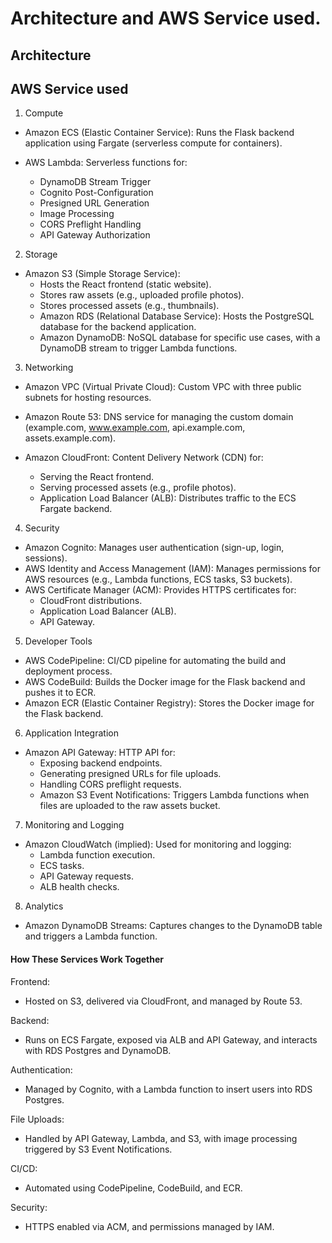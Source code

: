 # Architecture and AWS Service used. 

## Architecture

## AWS Service used

1. Compute

- Amazon ECS (Elastic Container Service): Runs the Flask backend application using Fargate (serverless compute for containers).

- AWS Lambda: Serverless functions for:
   - DynamoDB Stream Trigger 
   - Cognito Post-Configuration
   - Presigned URL Generation
   - Image Processing
   - CORS Preflight Handling
   - API Gateway Authorization

2. Storage

- Amazon S3 (Simple Storage Service):
    - Hosts the React frontend (static website).
    - Stores raw assets (e.g., uploaded profile photos).
    - Stores processed assets (e.g., thumbnails).
    - Amazon RDS (Relational Database Service): Hosts the PostgreSQL database for the backend application.
    - Amazon DynamoDB: NoSQL database for specific use cases, with a DynamoDB stream to trigger Lambda functions.

3. Networking

- Amazon VPC (Virtual Private Cloud): Custom VPC with three public subnets for hosting resources.

- Amazon Route 53: DNS service for managing the custom domain (example.com, www.example.com, api.example.com, assets.example.com).

- Amazon CloudFront: Content Delivery Network (CDN) for:
    - Serving the React frontend.
    - Serving processed assets (e.g., profile photos).
    - Application Load Balancer (ALB): Distributes traffic to the ECS Fargate backend.

4. Security

- Amazon Cognito: Manages user authentication (sign-up, login, sessions).
- AWS Identity and Access Management (IAM): Manages permissions for AWS resources (e.g., Lambda functions, ECS tasks, S3 buckets).
- AWS Certificate Manager (ACM): Provides HTTPS certificates for:
   - CloudFront distributions.
   - Application Load Balancer (ALB).
   - API Gateway.

5. Developer Tools

- AWS CodePipeline: CI/CD pipeline for automating the build and deployment process.
- AWS CodeBuild: Builds the Docker image for the Flask backend and pushes it to ECR.
- Amazon ECR (Elastic Container Registry): Stores the Docker image for the Flask backend.

6. Application Integration

- Amazon API Gateway: HTTP API for:
    - Exposing backend endpoints.
    - Generating presigned URLs for file uploads.
    - Handling CORS preflight requests.
    - Amazon S3 Event Notifications: Triggers Lambda functions when files are uploaded to the raw assets bucket.

7. Monitoring and Logging

- Amazon CloudWatch (implied): Used for monitoring and logging:
    - Lambda function execution.
    - ECS tasks.
    - API Gateway requests.
    - ALB health checks.

8. Analytics

- Amazon DynamoDB Streams: Captures changes to the DynamoDB table and triggers a Lambda function.

#### How These Services Work Together

Frontend:

- Hosted on S3, delivered via CloudFront, and managed by Route 53.

Backend:

- Runs on ECS Fargate, exposed via ALB and API Gateway, and interacts with RDS Postgres and DynamoDB.

Authentication:

- Managed by Cognito, with a Lambda function to insert users into RDS Postgres.

File Uploads:

- Handled by API Gateway, Lambda, and S3, with image processing triggered by S3 Event Notifications.

CI/CD:

- Automated using CodePipeline, CodeBuild, and ECR.

Security:

- HTTPS enabled via ACM, and permissions managed by IAM.
